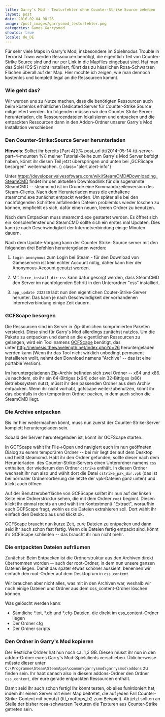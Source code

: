 ```yaml
---
title: Garry’s Mod - Texturfehler ohne Counter-Strike Source beheben
layout: post
date: 2016-02-04 08:26
image: /post_images/garrysmod_texturfehler.png
categories: Games Garrysmod
showtoc: true
locale: de_DE
---
```


Für sehr viele Maps in Garry's Mod, insbesondere im Spielmodus Trouble in Terrorist Town werden Ressourcen benötigt, die eigentlich Teil von Counter-Strike Source sind und nur per Link in die Mapfiles eingebaut sind. Hat man das Spiel (CS:S) nicht installiert, führt das zu hässlichen Rosa-Schwarzen Flächen überall auf der Map. Hier möchte ich zeigen, wie man dennoch kostenlos und komplett legal an die Ressourcen kommt. 

<!--more-->

### Wie geht das?

Wir werden uns zu Nutze machen, dass die benötigten Ressourcen auch beim kostenlos erhältlichen Dedicated Server für Counter-Strike Source mitgeliefert werden. Im folgenden müssen wir den Counter Strike Server herunterladen, die Ressourcendateien lokalisieren und entpacken und die entpackten Ressourcen dann in den Addon-Ordner unserer Garry's Mod Installation verschieben.

### Den Counter-Strike:Source Server herunterladen

**Hinweis**: Solltet ihr bereits [Part 4]({% post_url ttt/2014-05-14-ttt-server-part-4-mounten %}) meiner Tutorial-Reihe zum Garry's Mod Server befolgt haben, könnt ihr diesen Teil jetzt überspringen und unten bei „GCFScape besorgen" weitermachen.
{: class="alert alert-info"}

Unter <https://developer.valvesoftware.com/wiki/SteamCMD#Downloading_SteamCMD> findet ihr den aktuellen Downloadlink für die sogenannte SteamCMD -- steamcmd ist im Grunde eine Kommandozeilenversion des Steam-Clients. Nach dem Herunterladen muss die enthaltene steamcmd.exe zunächst entpackt werden. Um später alle bei den nachfolgenden Schritten anfallenden Dateien problemlos wieder löschen zu können, empfiehlt es sich, dafür einen neuen, leeren Ordner zu benutzen.

Nach dem Entpacken muss steamcmd.exe gestartet werden. Es öffnet sich ein Konsolenfenster und SteamCMD sollte sich ein erstes mal Updaten. Dies kann je nach Geschwindigkeit der Internetverbindung einige Minuten dauern.

Nach dem Update-Vorgang kann der Counter Strike: Source server mit den folgenden drei Befehlen heruntergeladen werden:

1. `login anonymous` zum Login bei Steam - für den Download von Gameservern ist kein echter Account nötig, daher kann hier der Anonymous-Account genutzt werden.

2. Mit `force_install_dir css` kann dafür gesorgt werden, dass SteamCMD den Server im nachfolgenden Schritt in den Unterordner "css" installiert.

3. `app_update 232330` lädt nun den eigentlichen Couter-Strike-Server herunter. Das kann je nach Geschwindigkeit der vorhandenen Internetverbindung einige Zeit dauern.

### GCFScape besorgen

Die Ressourcen sind im Server in Zip-ähnlichen komprimierten Paketen versteckt. Diese sind für Garry's Mod allerdings zunächst nutzlos.  Um die Pakete zu entpacken und damit an  die eigentlichen Ressourcen zu gelangen, wird ein Tool namens [GCFScape](https://developer.valvesoftware.com/wiki/GCFScape) benötigt, das unter <http://nemesis.thewavelength.net/index.php?p=26> heruntergeladen werden kann (Wenn ihr das Tool nicht wirklich unbedingt permanent installieren wollt, nehmt den Download namens "Archive" -- das ist eine portable Version).

Im heruntergeladenen Zip-Archiv befinden sich zwei Ordner -- x64 und x86. Je nachdem, ob ihr ein 64-Bittiges (x64) oder ein 32-Bittiges (x86) Betriebssystem nutzt, müsst  ihr den passenden Ordner aus dem Archiv entpacken. Wenn ihr nicht vorhabt, gcfscape weiterzubenutzen, könnt ihr das ebenfalls in den temporären Ordner packen, in dem auch schon die SteamCMD liegt.

### Die Archive entpacken

Bis ihr hier weitermachen könnt, muss nun zuerst der Counter-Strike-Server komplett heruntergeladen sein.

Sobald der Server heruntergeladen ist, könnt ihr GCFScape starten.

In GCFScape wählt ihr File->Open und navigiert euch im nun geöffneten Dialog zu eurem temporären Ordner -- bei mir liegt der auf dem Desktop und heißt steamcmd. Habt ihr den Ordner gefunden, sollte dieser nach dem Herunterladen  des Counter-Strike-Servers einen Unterordner namens `css` enthalten, der wiederum den Ordner `cstrike` enthält. In diesen Ordner wechselt ihr nun also und wählt dort die Datei `cstrike_pak_dir.vpk` (das ist bei normaler Ordnersortierung die letzte der vpk-Dateien ganz unten) und klickt auch öffnen.

Auf der Benutzeroberfläche von GCFScape solltet ihr nun auf der linken Seite eine Ordnerstruktur sehen, die mit dem Ordner `root` beginnt. Diesen klickt ihr einmal rechts an und wählt im Kontextmenü "Extract", woraufhin euch GCFScape fragt, wohin es die Dateien extrahieren soll. Dort wählt ihr einfach den Desktop aus und klickt ok.

GCFScape braucht nun kurze Zeit, eure Dateien zu entpacken und dann seid ihr auch schon fast fertig. Wenn die Dateien fertig entpackt sind, könnt ihr GCFScape schließen -- das braucht ihr nun nicht mehr.

### Die entpackten Dateien aufräumen

Zunächst: Beim Entpacken ist die Ordnerstruktur aus den Archiven direkt übernommen worden -- auch der root-Ordner, in dem nun unsere ganzen Dateien liegen. Damit das später etwas schöner aussieht, benennen wir einfach den root-Ordner auf dem Desktop um in `css_content`.

Wir brauchen aber nicht alles, was mit in den Archiven war, weshalb wir noch einige Dateien und Ordner aus dem css_content-Ordner löschen können.

Was gelöscht werden kann:

-   Sämtliche *.txt, *.db und *.cfg-Dateien, die direkt im css_content-Ordner liegen
-   Der Ordner cfg
-   Der Ordner scripts

### Den Ordner in Garry's Mod kopieren

Der Restliche Ordner hat nun noch ca. 1,3 GB. Diesen müsst ihr nun in den addon-Ordner eures Garry's Mod-Spielclients verschieben. Üblicherweise müsste dieser unter `C:\Programme\Steam\SteamApps\common\garrysmod\garrysmod\addons` zu finden sein. Ihr habt danach also in diesem addons-Ordner den Ordner `css_content`, der eure gerade entpackten Ressourcen enthält. 

Damit seid ihr auch schon fertig! Ihr könnt testen, ob alles funktioniert hat, indem ihr einem Server mit einer Map beitretet, die auf jeden Fall Counter-Strike-Content mit benutzt (ttt_rooftops_b2 zum Beispiel). Ab jetzt sollten an Stelle der bisher rosa-schwarzen Texturen die Texturen aus Counter-Strike getreten sein.